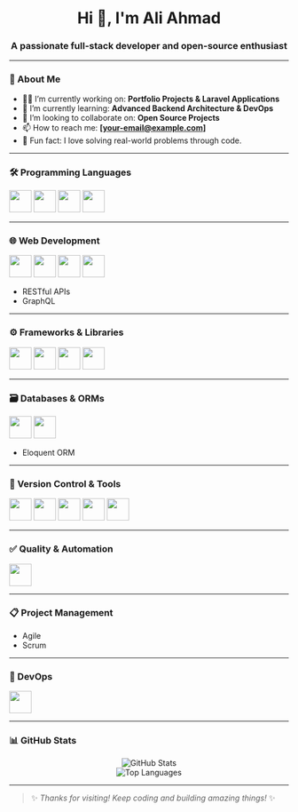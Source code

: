 <h1 align="center">Hi 👋, I'm Ali Ahmad</h1>
<h3 align="center">A passionate full-stack developer and open-source enthusiast</h3>

---

### 🚀 About Me
- 👨‍💻 I’m currently working on: **Portfolio Projects & Laravel Applications**
- 🌱 I’m currently learning: **Advanced Backend Architecture & DevOps**
- 👯 I’m looking to collaborate on: **Open Source Projects**
- 📫 How to reach me: **[your-email@example.com]**
- 💬 Fun fact: I love solving real-world problems through code.

---

### 🛠️ Programming Languages
<p>
  <img src="https://cdn.jsdelivr.net/gh/devicons/devicon/icons/php/php-original.svg" width="40" height="40"/>
  <img src="https://cdn.jsdelivr.net/gh/devicons/devicon/icons/javascript/javascript-original.svg" width="40" height="40"/>
  <img src="https://cdn.jsdelivr.net/gh/devicons/devicon/icons/java/java-original.svg" width="40" height="40"/>
  <img src="https://cdn.jsdelivr.net/gh/devicons/devicon/icons/cplusplus/cplusplus-original.svg" width="40" height="40"/>
</p>

---

### 🌐 Web Development
<p>
  <img src="https://cdn.jsdelivr.net/gh/devicons/devicon/icons/html5/html5-original.svg" width="40" height="40"/>
  <img src="https://cdn.jsdelivr.net/gh/devicons/devicon/icons/css3/css3-original.svg" width="40" height="40"/>
  <img src="https://cdn.jsdelivr.net/gh/devicons/devicon/icons/bootstrap/bootstrap-plain.svg" width="40" height="40"/>
  <img src="https://cdn.jsdelivr.net/gh/devicons/devicon/icons/tailwindcss/tailwindcss-original.svg" width="40" height="40"/>
</p>
<ul>
  <li>RESTful APIs</li>
  <li>GraphQL</li>
</ul>

---

### ⚙️ Frameworks & Libraries
<p>
  <img src="https://cdn.jsdelivr.net/gh/devicons/devicon/icons/laravel/laravel-plain.svg" width="40" height="40"/>
  <img src="https://cdn.jsdelivr.net/gh/devicons/devicon/icons/jquery/jquery-original.svg" width="40" height="40"/>
  <img src="https://cdn.jsdelivr.net/gh/devicons/devicon/icons/firebase/firebase-plain.svg" width="40" height="40"/>
  <img src="https://cdn.jsdelivr.net/gh/devicons/devicon/icons/threejs/threejs-original.svg" width="40" height="40"/>
</p>

---

### 🗃️ Databases & ORMs
<p>
  <img src="https://cdn.jsdelivr.net/gh/devicons/devicon/icons/mysql/mysql-original.svg" width="40" height="40"/>
  <img src="https://cdn.jsdelivr.net/gh/devicons/devicon/icons/mongodb/mongodb-original.svg" width="40" height="40"/>
</p>
<ul>
  <li>Eloquent ORM</li>
</ul>

---

### 🔧 Version Control & Tools
<p>
  <img src="https://cdn.jsdelivr.net/gh/devicons/devicon/icons/git/git-original.svg" width="40" height="40"/>
  <img src="https://cdn.jsdelivr.net/gh/devicons/devicon/icons/github/github-original.svg" width="40" height="40"/>
  <img src="https://cdn.jsdelivr.net/gh/devicons/devicon/icons/gitlab/gitlab-original.svg" width="40" height="40"/>
  <img src="https://cdn.jsdelivr.net/gh/devicons/devicon/icons/composer/composer-original.svg" width="40" height="40"/>
  <img src="https://cdn.jsdelivr.net/gh/devicons/devicon/icons/npm/npm-original-wordmark.svg" width="40" height="40"/>
</p>

---

### ✅ Quality & Automation
<p>
  <img src="https://cdn.jsdelivr.net/gh/devicons/devicon/icons/postman/postman-original.svg" width="40" height="40"/>
</p>

---

### 📋 Project Management
- Agile  
- Scrum

---

### 🐳 DevOps
<p>
  <img src="https://cdn.jsdelivr.net/gh/devicons/devicon/icons/docker/docker-original.svg" width="40" height="40"/>
</p>

---

### 📊 GitHub Stats

<p align="center">
  <img src="https://github-readme-stats.vercel.app/api?username=YourGitHubUsername&show_icons=true&theme=radical" alt="GitHub Stats"/>
  <br/>
  <img src="https://github-readme-stats.vercel.app/api/top-langs/?username=YourGitHubUsername&layout=compact&theme=radical" alt="Top Languages"/>
</p>

---

> ✨ *Thanks for visiting! Keep coding and building amazing things!* ✨
